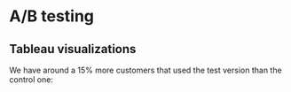 # A/B testing 

## Tableau visualizations

We have around a 15% more customers that used the test version than the control one:

